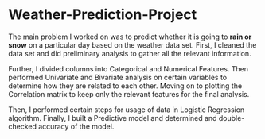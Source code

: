 # Weather-Prediction-Project

The main problem I worked on was to predict whether it is going to **rain or snow** on a particular day based on the weather data set. First, I cleaned the data set and did preliminary analysis to gather all the relevant information.

Further, I divided columns into Categorical and Numerical Features. Then performed Univariate and Bivariate analysis on certain variables to determine how they are related to each other. Moving on to plotting the Correlation matrix to keep only the relevant features for the final analysis.

Then, I performed certain steps for usage of data in Logistic Regression algorithm. Finally, I built a Predictive model and determined and double-checked accuracy of the model. 



